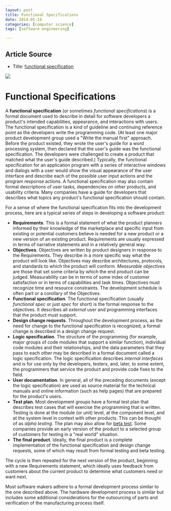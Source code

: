 ```yaml
---
layout: post
title: Functional Specifications
date: 2014-05-19
categories: [computer science]
tags: [software engineering]

---
```



## Article Source
* Title: [functional specification](http://searchsoftwarequality.techtarget.com/definition/functional-specification)

[![](http://sungsoo.github.com/images/functional-specifications.png)](http://sungsoo.github.com/images/functional-specifications.png)

# Functional Specifications

A **functional specification** (or sometimes *functional specifications*) is
a formal document used to describe in detail for software developers a
product's intended capabilities, appearance, and interactions with
users. The functional specification is a kind of guideline and
continuing reference point as the developers write the programming code.
(At least one major product development group used a "Write the manual
first" approach. Before the product existed, they wrote the user's guide
for a word processing system, then declared that the user's guide was
the functional specification. The developers were challenged to create a
product that matched what the user's guide described.) Typically, the
functional specification for an application program with a series of
interactive windows and dialogs with a user would show the visual
appearance of the user interface and describe each of the possible user
input actions and the program response actions. A functional
specification may also contain formal descriptions of user tasks,
dependencies on other products, and usability criteria. Many companies
have a guide for developers that describes what topics any product's
functional specification should contain.

For a sense of where the functional specification fits into the
development process, here are a typical series of steps in developing a
software product:

-   **Requirements**. This is a formal statement of what the product
    planners informed by their knowledge of the marketplace and specific
    input from existing or potential customers believe is needed for a
    new product or a new version of an existing product. Requirements
    are usually expressed in terms of narrative statements and in a
    relatively general way.
-   **Objectives**. Objectives are written by product designers in
    response to the Requirements. They describe in a more specific way
    what the product will look like. Objectives may describe
    architectures, protocols, and standards to which the product will
    conform. *Measurable objectives* are those that set some criteria by
    which the end product can be judged. Measurability can be in terms
    of some index of customer satisfaction or in terms of capabilities
    and task times. Objectives must recognize time and resource
    constraints. The development schedule is often part or a corollary
    of the Objectives.
-   **Functional specification**. The functional specification (usually
    *functional spec* or just *spec* for short) is the formal response
    to the objectives. It describes all *external* user and programming
    interfaces that the product must support.
-   **Design change requests**. Throughout the development process, as
    the need for change to the functional specification is recognized, a
    formal change is described in a design change request.
-   **Logic specification**. The structure of the programming (for
    example, major groups of code modules that support a similar
    function), individual code modules and their relationships, and the
    data parameters that they pass to each other may be described in a
    formal document called a logic specification. The logic
    specification describes *internal interfaces* and is for use only by
    the developers, testers, and, later, to some extent, the programmers
    that service the product and provide code fixes to the field.
-   **User documentation**. In general, all of the preceding documents
    (except the logic specification) are used as source material for the
    technical manuals and online information (such as help pages) that
    are prepared for the product's users.
-   **Test plan**. Most development groups have a formal test plan that
    describes test cases that will exercise the programming that is
    written. Testing is done at the module (or unit) level, at the
    component level, and at the system level in context with other
    products. This can be thought of as *alpha testing*. The plan may
    also allow for [beta
    test](http://searchcio-midmarket.techtarget.com/definition/beta-test).
    Some companies provide an early version of the product to a selected
    group of customers for testing in a "real world" situation.
-   **The final product**. Ideally, the final product is a complete
    implementation of the functional specification and design change
    requests, some of which may result from formal testing and beta
    testing.

The cycle is then repeated for the next version of the product,
beginning with a new Requirements statement, which ideally uses feedback
from customers about the current product to determine what customers
need or want next.

Most software makers adhere to a formal development process similar to
the one described above. The hardware development process is similar but
includes some additional considerations for the outsourcing of parts and
verification of the manufacturing process itself.